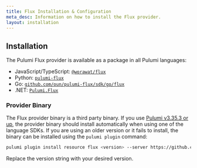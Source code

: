 ```yaml
---
title: Flux Installation & Configuration
meta_desc: Information on how to install the Flux provider.
layout: installation
---
```


## Installation

The Pulumi Flux provider is available as a package in all Pulumi languages:

* JavaScript/TypeScript: [`@worawat/flux`](https://www.npmjs.com/package/@worawat/flux)
* Python: [`pulumi-flux`](https://pypi.org/project/pulumi-flux/)
* Go: [`github.com/oun/pulumi-flux/sdk/go/flux`](https://pkg.go.dev/github.com/oun/pulumi-flux/sdk)
* .NET: [`Pulumi.Flux`](https://www.nuget.org/packages/Pulumi.Flux)

### Provider Binary

The Flux provider binary is a third party binary. If you use [Pulumi v3.35.3 or up](https://www.pulumi.com/docs/guides/pulumi-packages/how-to-author/#support-for-github-releases), the provider binary should install automatically when using one of the language SDKs. If you are using an older version or it fails to install, the binary can be installed using the `pulumi plugin` command:

```bash
pulumi plugin install resource flux <version> --server https://github.com/oun/pulumi-flux/releases/download/<version>
```

Replace the version string with your desired version.
